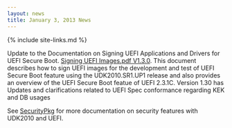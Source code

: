 ```yaml
---
layout: news
title: January 3, 2013 News
---
```

{% include site-links.md %}

Update to the Documentation on Signing UEFI Applications and Drivers for UEFI Secure Boot. [Signing UEFI Images.pdf V1.3.0](http://sourceforge.net/projects/edk2/files/General%20Documentation/SigningUefiImages%20-v1dot30.pdf/download).  This document describes how to sign UEFI images for the development and test of UEFI Secure Boot feature using the UDK2010.SR1.UP1 release and also provides an overview of the UEFI Secure Boot featue of UEFI 2.3.1C.   Version 1.30 has Updates and clarifications related to UEFI Spec conformance regarding KEK and DB usages

See [SecurityPkg]({{wiki}}/SecurityPkg) for more documentation on security features with UDK2010 and UEFI.